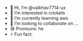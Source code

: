 - 👋 Hi, I’m @vaibhav7714-ux
- 👀 I’m interested in crickets
- 🌱 I’m currently learning aws
- 💞️ I’m looking to collaborate on ...
- 😄 Pronouns: he
- ⚡ Fun fact: 

<!---
vaibhav7714-ux/vaibhav7714-ux is a ✨ special ✨ repository because its `README.md` (this file) appears on your GitHub profile.
You can click the Preview link to take a look at your changes.
--->
